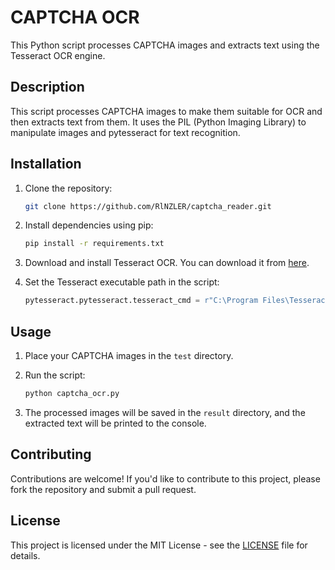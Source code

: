 # CAPTCHA OCR

This Python script processes CAPTCHA images and extracts text using the Tesseract OCR engine.

## Description

This script processes CAPTCHA images to make them suitable for OCR and then extracts text from them. It uses the PIL (Python Imaging Library) to manipulate images and pytesseract for text recognition.

## Installation

1. Clone the repository:
    ```bash
    git clone https://github.com/RlNZLER/captcha_reader.git
    ```

2. Install dependencies using pip:
    ```bash
    pip install -r requirements.txt
    ```

3. Download and install Tesseract OCR. You can download it from [here](https://github.com/UB-Mannheim/tesseract/wiki).

4. Set the Tesseract executable path in the script:
    ```python
    pytesseract.pytesseract.tesseract_cmd = r"C:\Program Files\Tesseract-OCR\tesseract.exe"
    ```

## Usage

1. Place your CAPTCHA images in the `test` directory.

2. Run the script:
    ```bash
    python captcha_ocr.py
    ```

3. The processed images will be saved in the `result` directory, and the extracted text will be printed to the console.

## Contributing

Contributions are welcome! If you'd like to contribute to this project, please fork the repository and submit a pull request.

## License

This project is licensed under the MIT License - see the [LICENSE](LICENSE) file for details.

